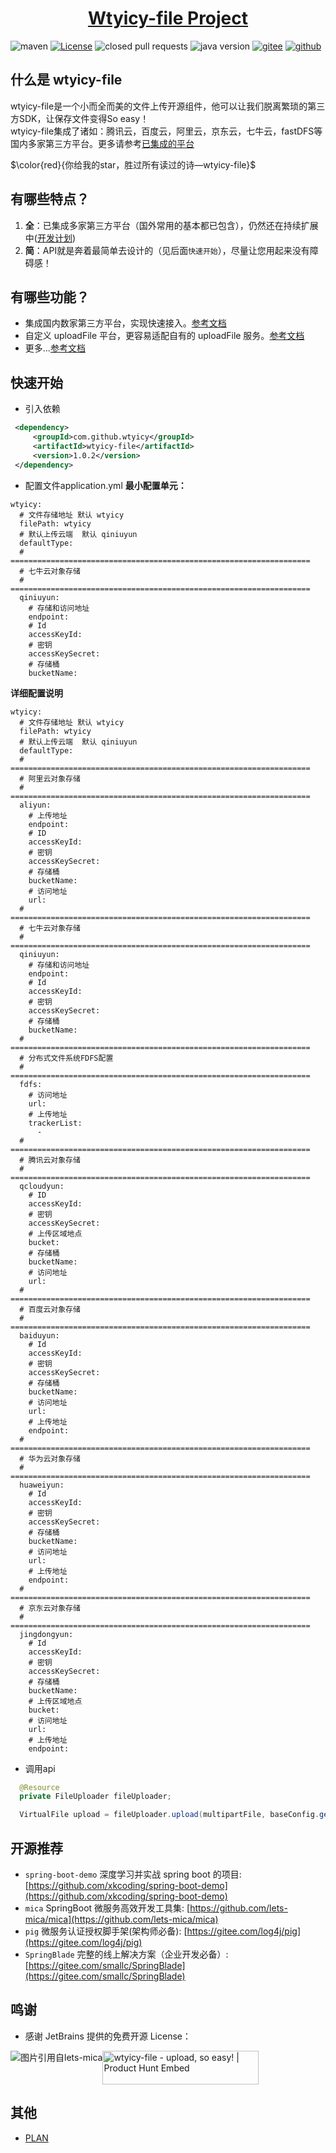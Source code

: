 <h1 align="center"><a href="https://github.com/wtyicy/wtyicy-file" target="_blank">Wtyicy-file Project</a></h1>

![maven](https://img.shields.io/maven-central/v/com.github.wtyicy/wtyicy-file)
[![License](https://img.shields.io/badge/license-Apache%202-green.svg)](https://www.apache.org/licenses/LICENSE-2.0)
![closed pull requests](https://img.shields.io/github/issues-pr-closed/wtyicy/wtyicy-file)
![java version](https://img.shields.io/badge/JAVA-1.8+-green.svg)
[![gitee ](https://gitee.com/cyiwty/wtyicy-file/badge/star.svg?theme=white)](https://gitee.com/cyiwty/wtyicy-file/stargazers)
[![github ](https://img.shields.io/github/stars/wtyicy/wtyicy-file.svg?style=social)](https://github.com/wtyicy/wtyicy-file)


## 什么是 wtyicy-file
   wtyicy-file是一个小而全而美的文件上传开源组件，他可以让我们脱离繁琐的第三方SDK，让保存文件变得So easy！  
   wtyicy-file集成了诸如：腾讯云，百度云，阿里云，京东云，七牛云，fastDFS等国内多家第三方平台。更多请参考<a href="" target="_blank">已集成的平台</a>

   $\color{red}{你给我的star，胜过所有读过的诗—wtyicy-file}$
## 有哪些特点？
   1. **全**：已集成多家第三方平台（国外常用的基本都已包含），仍然还在持续扩展中([开发计划](https://gitee.com/cyiwty/wtyicy-file/issues/I243X6))
   2. **简**：API就是奔着最简单去设计的（见后面`快速开始`），尽量让您用起来没有障碍感！
## 有哪些功能？
   - 集成国内数家第三方平台，实现快速接入。<a href="" target="_blank">参考文档</a>
   - 自定义 uploadFile 平台，更容易适配自有的 uploadFile 服务。<a href="" target="_blank">参考文档</a>
   - 更多...<a href="" target="_blank">参考文档</a>
## 快速开始
   - 引入依赖
   ```xml
    <dependency>
        <groupId>com.github.wtyicy</groupId>
        <artifactId>wtyicy-file</artifactId>
        <version>1.0.2</version>
    </dependency>
   ```
   - 配置文件application.yml
   **最小配置单元：** 
   ```
   wtyicy:
     # 文件存储地址 默认 wtyicy
     filePath: wtyicy
     # 默认上传云端  默认 qiniuyun
     defaultType: 
     # ===================================================================
     # 七牛云对象存储
     # ===================================================================
     qiniuyun:
       # 存储和访问地址
       endpoint: 
       # Id
       accessKeyId: 
       # 密钥
       accessKeySecret: 
       # 存储桶
       bucketName: 
   ```
   **详细配置说明** 
   ```
   wtyicy:
     # 文件存储地址 默认 wtyicy
     filePath: wtyicy
     # 默认上传云端  默认 qiniuyun
     defaultType: 
     # ===================================================================
     # 阿里云对象存储
     # ===================================================================
     aliyun:
       # 上传地址
       endpoint: 
       # ID
       accessKeyId: 
       # 密钥
       accessKeySecret: 
       # 存储桶
       bucketName: 
       # 访问地址
       url: 
     # ===================================================================
     # 七牛云对象存储
     # ===================================================================
     qiniuyun:
       # 存储和访问地址
       endpoint: 
       # Id
       accessKeyId: 
       # 密钥
       accessKeySecret: 
       # 存储桶
       bucketName: 
     # ===================================================================
     # 分布式文件系统FDFS配置
     # ===================================================================
     fdfs:
       # 访问地址
       url: 
       # 上传地址
       trackerList:
         - 
     # ===================================================================
     # 腾讯云对象存储
     # ===================================================================
     qcloudyun:
       # ID
       accessKeyId: 
       # 密钥
       accessKeySecret: 
       # 上传区域地点
       bucket: 
       # 存储桶
       bucketName: 
       # 访问地址
       url: 
     # ===================================================================
     # 百度云对象存储
     # ===================================================================
     baiduyun:
       # Id
       accessKeyId: 
       # 密钥
       accessKeySecret: 
       # 存储桶
       bucketName: 
       # 访问地址
       url: 
       # 上传地址
       endpoint: 
     # ===================================================================
     # 华为云对象存储
     # ===================================================================
     huaweiyun:
       # Id
       accessKeyId: 
       # 密钥
       accessKeySecret: 
       # 存储桶
       bucketName: 
       # 访问地址
       url: 
       # 上传地址
       endpoint: 
     # ===================================================================
     # 京东云对象存储
     # ===================================================================
     jingdongyun:
       # Id
       accessKeyId: 
       # 密钥
       accessKeySecret: 
       # 存储桶
       bucketName: 
       # 上传区域地点
       bucket: 
       # 访问地址
       url: 
       # 上传地址
       endpoint: 
   ```
   - 调用api  
   ```java
     @Resource
     private FileUploader fileUploader;

     VirtualFile upload = fileUploader.upload(multipartFile, baseConfig.getFilePath(), true);
   ```

## 开源推荐
- `spring-boot-demo` 深度学习并实战 spring boot 的项目: [https://github.com/xkcoding/spring-boot-demo](https://github.com/xkcoding/spring-boot-demo)
- `mica` SpringBoot 微服务高效开发工具集: [https://github.com/lets-mica/mica](https://github.com/lets-mica/mica)
- `pig` 微服务认证授权脚手架(架构师必备): [https://gitee.com/log4j/pig](https://gitee.com/log4j/pig)
- `SpringBlade` 完整的线上解决方案（企业开发必备）: [https://gitee.com/smallc/SpringBlade](https://gitee.com/smallc/SpringBlade)

## 鸣谢
- 感谢 JetBrains 提供的免费开源 License：
<img src="https://images.gitee.com/uploads/images/2020/0406/220236_f5275c90_5531506.png" alt="图片引用自lets-mica" style="float:left;">

<a href="https://www.producthunt.com/posts/wtyicy-file?utm_source=badge-featured&utm_medium=badge&utm_souce=badge-justauth" target="_blank"><img src="https://api.producthunt.com/widgets/embed-image/v1/featured.svg?post_id=196886&theme=dark" alt="wtyicy-file - upload, so easy! | Product Hunt Embed" style="width: 250px; height: 54px;" width="250px" height="54px" /></a>

## 其他

- [PLAN](https://gitee.com/cyiwty/wtyicy-file/issues/I243X6)


